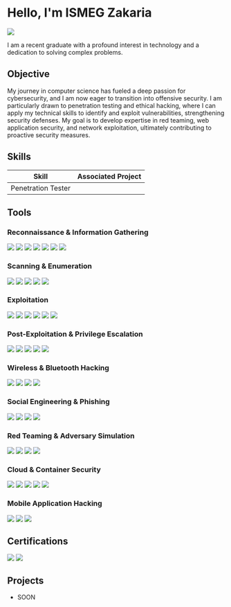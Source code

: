 # Hello, I'm ISMEG Zakaria
<a href="https://www.linkedin.com/in/ismeg-zakaria-12283a307"><img src="https://img.shields.io/badge/-LinkedIn-0072b1?&style=for-the-badge&logo=linkedin&logoColor=white" /></a>


I am a recent graduate with a profound interest in technology and a dedication to solving complex problems.

## Objective

My journey in computer science has fueled a deep passion for cybersecurity, and I am now eager to transition into offensive security. I am particularly drawn to penetration testing and ethical hacking, where I can apply my technical skills to identify and exploit vulnerabilities, strengthening security defenses. My goal is to develop expertise in red teaming, web application security, and network exploitation, ultimately contributing to proactive security measures.

## Skills

| Skill                                         | Associated Project         |
|-----------------------------------------------|----------------------------|
| Penetration Tester                            |                            |


## Tools

### Reconnaissance & Information Gathering
<div>
    <img src="https://img.shields.io/badge/-theHarvester-800000?&style=for-the-badge&logo=Linux&logoColor=white" />
    <img src="https://img.shields.io/badge/-Maltego-1A1A1A?&style=for-the-badge&logo=Maltego&logoColor=white" />
    <img src="https://img.shields.io/badge/-SpiderFoot-336699?&style=for-the-badge&logo=Python&logoColor=white" />
    <img src="https://img.shields.io/badge/-Shodan-CC0000?&style=for-the-badge&logo=Shodan&logoColor=white" />
    <img src="https://img.shields.io/badge/-Amass-0052CC?&style=for-the-badge&logo=Linux&logoColor=white" />
    <img src="https://img.shields.io/badge/-Nmap-4682B4?&style=for-the-badge&logo=Nmap&logoColor=white" />
    <img src="https://img.shields.io/badge/-Netcat-000000?&style=for-the-badge&logo=Linux&logoColor=white" />

</div>

### Scanning & Enumeration
<div>
    <img src="https://img.shields.io/badge/-Masscan-FF4500?&style=for-the-badge&logo=Linux&logoColor=white" />
    <img src="https://img.shields.io/badge/-Nessus-00CC99?&style=for-the-badge&logo=Nessus&logoColor=white" />
    <img src="https://img.shields.io/badge/-OpenVAS-008000?&style=for-the-badge&logo=Linux&logoColor=white" />
    <img src="https://img.shields.io/badge/-Nikto-990000?&style=for-the-badge&logo=Linux&logoColor=white" />
    <img src="https://img.shields.io/badge/-Gobuster-FFA500?&style=for-the-badge&logo=Linux&logoColor=white" />

</div>

### Exploitation
<div>
    <img src="https://img.shields.io/badge/-Metasploit-3A3A3A?&style=for-the-badge&logo=Metasploit&logoColor=white" />
    <img src="https://img.shields.io/badge/-ExploitDB-9933CC?&style=for-the-badge&logo=Linux&logoColor=white" />
    <img src="https://img.shields.io/badge/-SearchSploit-800080?&style=for-the-badge&logo=Linux&logoColor=white" />
    <img src="https://img.shields.io/badge/-Burp%20Suite-FF7139?&style=for-the-badge&logo=Burp-Suite&logoColor=white" />
    <img src="https://img.shields.io/badge/-SQLmap-990000?&style=for-the-badge&logo=Linux&logoColor=white" />
    <img src="https://img.shields.io/badge/-XSStrike-FF1493?&style=for-the-badge&logo=Linux&logoColor=white" />

</div>

### Post-Exploitation & Privilege Escalation
<div>
    <img src="https://img.shields.io/badge/-WinPEAS-1E90FF?&style=for-the-badge&logo=Windows&logoColor=white" />
<img src="https://img.shields.io/badge/-LinPEAS-228B22?&style=for-the-badge&logo=Linux&logoColor=white" />
<img src="https://img.shields.io/badge/-Mimikatz-FFD700?&style=for-the-badge&logo=Windows&logoColor=white" />
<img src="https://img.shields.io/badge/-BloodHound-8B0000?&style=for-the-badge&logo=Windows&logoColor=white" />
<img src="https://img.shields.io/badge/-GTFOBins-DC143C?&style=for-the-badge&logo=Linux&logoColor=white" />

</div>

### Wireless & Bluetooth Hacking
<div>
    <img src="https://img.shields.io/badge/-Aircrack--ng-4682B4?&style=for-the-badge&logo=Linux&logoColor=white" />
    <img src="https://img.shields.io/badge/-Bettercap-FF4500?&style=for-the-badge&logo=Linux&logoColor=white" />
    <img src="https://img.shields.io/badge/-Wireshark-008B8B?&style=for-the-badge&logo=Wireshark&logoColor=white" />
    <img src="https://img.shields.io/badge/-Kismet-663399?&style=for-the-badge&logo=Linux&logoColor=white" />

</div>

### Social Engineering & Phishing
<div>
    <img src="https://img.shields.io/badge/-SET-FF8C00?&style=for-the-badge&logo=Linux&logoColor=white" />
    <img src="https://img.shields.io/badge/-Evilginx2-DC143C?&style=for-the-badge&logo=Linux&logoColor=white" />
    <img src="https://img.shields.io/badge/-Gophish-006400?&style=for-the-badge&logo=Linux&logoColor=white" />
    <img src="https://img.shields.io/badge/-BeEF-8B0000?&style=for-the-badge&logo=Linux&logoColor=white" />

</div>

### Red Teaming & Adversary Simulation
<div>
    <img src="https://img.shields.io/badge/-Cobalt%20Strike-3A3A3A?&style=for-the-badge&logo=Linux&logoColor=white" />
    <img src="https://img.shields.io/badge/-Empire-800080?&style=for-the-badge&logo=Linux&logoColor=white" />
    <img src="https://img.shields.io/badge/-Sliver-4682B4?&style=for-the-badge&logo=Linux&logoColor=white" />
    <img src="https://img.shields.io/badge/-MITRE%20ATT&CK-FF0000?&style=for-the-badge&logo=MITRE&logoColor=white" />

</div>

### Cloud & Container Security
<div>
    <img src="https://img.shields.io/badge/-Pacu-FF4500?&style=for-the-badge&logo=AWS&logoColor=white" />
    <img src="https://img.shields.io/badge/-CloudSploit-008080?&style=for-the-badge&logo=AWS&logoColor=white" />
    <img src="https://img.shields.io/badge/-ScoutSuite-2E8B57?&style=for-the-badge&logo=AWS&logoColor=white" />
    <img src="https://img.shields.io/badge/-Trivy-DC143C?&style=for-the-badge&logo=Docker&logoColor=white" />
    <img src="https://img.shields.io/badge/-Kube--Hunter-4169E1?&style=for-the-badge&logo=Kubernetes&logoColor=white" />

</div>

### Mobile Application Hacking
<div>
    <img src="https://img.shields.io/badge/-MobSF-800000?&style=for-the-badge&logo=Android&logoColor=white" />
    <img src="https://img.shields.io/badge/-Frida-FFD700?&style=for-the-badge&logo=Linux&logoColor=white" />
    <img src="https://img.shields.io/badge/-Objection-9933CC?&style=for-the-badge&logo=Linux&logoColor=white" />

</div>

## Certifications
<div>
<img src="https://img.shields.io/badge/-TryHackMe-5A0FC8?&style=for-the-badge&logo=TryHackMe&logoColor=white" />
<img src="https://img.shields.io/badge/-Coursera-0056D2?&style=for-the-badge&logo=Coursera&logoColor=white" />
</div>


## Projects
- SOON

